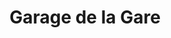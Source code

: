 ---
title: "Garage de la Gare"
url: /pontault-combault/garage-de-la-gare/
shop: réparation de voitures
---